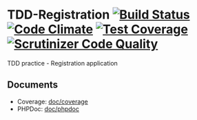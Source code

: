 # TDD-Registration [![Build Status](https://travis-ci.org/tommey/TDD-Registration.png?branch=master)](https://travis-ci.org/tommey/TDD-Registration) [![Code Climate](https://codeclimate.com/github/tommey/TDD-Registration/badges/gpa.svg)](https://codeclimate.com/github/tommey/TDD-Registration) [![Test Coverage](https://codeclimate.com/github/tommey/TDD-Registration/badges/coverage.svg)](https://codeclimate.com/github/tommey/TDD-Registration) [![Scrutinizer Code Quality](https://scrutinizer-ci.com/g/tommey/TDD-Registration/badges/quality-score.png?b=master)](https://scrutinizer-ci.com/g/tommey/TDD-Registration/?branch=master)

TDD practice - Registration application

## Documents

* Coverage: [doc/coverage](http://tommey.github.io/TDD-Registration/doc/coverage/index.html)
* PHPDoc: [doc/phpdoc](http://tommey.github.io/TDD-Registration/doc/phpdoc/index.html)
